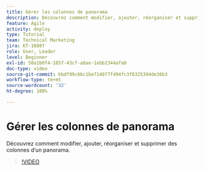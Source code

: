 ```yaml
---
title: Gérer les colonnes de panorama
description: Découvrez comment modifier, ajouter, réorganiser et supprimer des colonnes d’un panorama.
feature: Agile
activity: deploy
type: Tutorial
team: Technical Marketing
jira: KT-10807
role: User, Leader
level: Beginner
exl-id: 50a1b0f4-1857-43cf-a8ae-1ebb2344afa0
doc-type: video
source-git-commit: bbdf99c6bc1be714077fd94fc3f8325394de36b3
workflow-type: tm+mt
source-wordcount: '32'
ht-degree: 100%

---
```


# Gérer les colonnes de panorama

Découvrez comment modifier, ajouter, réorganiser et supprimer des colonnes d’un panorama.

>[!VIDEO](https://video.tv.adobe.com/v/3422948/?quality=12&learn=on&enablevpops=1&captions=fre_fr)
